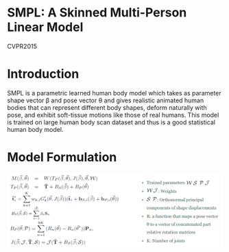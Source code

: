 # SMPL: A Skinned Multi-Person Linear Model

CVPR2015

# Introduction

SMPL is a parametric learned human body model which takes as parameter shape vector β and pose vector θ and gives realistic animated human bodies that can represent different body shapes, deform naturally with pose, and exhibit soft-tissue motions like those of real humans. This model is trained on large human body scan dataset and thus is a good statistical human body model. 

# Model Formulation

![SMPL formulation](assets/SMPL_formula.png)